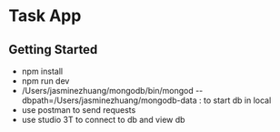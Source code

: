 # Task App

## Getting Started
- npm install
- npm run dev
-  /Users/jasminezhuang/mongodb/bin/mongod --dbpath=/Users/jasminezhuang/mongodb-data : to start db in local
-  use postman to send requests
-  use studio 3T to connect to db and view db



